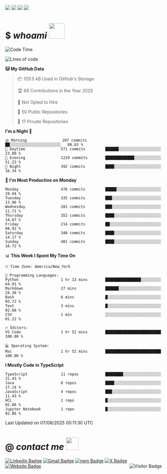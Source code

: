 <a href="#"><img src="https://img.shields.io/badge/Full%20Stack-Developer-white?style=for-the-badge"></a>
<a href="#"><img src="https://img.shields.io/badge/DevOps-Engineer-white?style=for-the-badge"></a>
<a href="#"><img src="https://img.shields.io/badge/Open%20Source-Advocate-white?style=for-the-badge"></a>
<a href="#"><img src="https://img.shields.io/badge/Clean%20Code-Fanatic-white?style=for-the-badge"></a>

# $ _whoami_ <img src="https://mariajandersen.com/wp-content/uploads/2019/03/gladkunde_gif.gif" width="50">

<!--START_SECTION:waka-->
![Code Time](http://img.shields.io/badge/Code%20Time-1%2C296%20hrs%2046%20mins-blue)

![Lines of code](https://img.shields.io/badge/From%20Hello%20World%20I%27ve%20Written-1.9%20million%20lines%20of%20code-blue)

**🐱 My GitHub Data** 

> 📦 129.5 kB Used in GitHub's Storage 
 > 
> 🏆 68 Contributions in the Year 2025
 > 
> 🚫 Not Opted to Hire
 > 
> 📜 50 Public Repositories 
 > 
> 🔑 17 Private Repositories 
 > 
**I'm a Night 🦉** 

```text
🌞 Morning                207 commits         ██░░░░░░░░░░░░░░░░░░░░░░░   08.63 % 
🌆 Daytime                571 commits         ██████░░░░░░░░░░░░░░░░░░░   23.80 % 
🌃 Evening                1229 commits        █████████████░░░░░░░░░░░░   51.23 % 
🌙 Night                  392 commits         ████░░░░░░░░░░░░░░░░░░░░░   16.34 % 
```
📅 **I'm Most Productive on Monday** 

```text
Monday                   476 commits         █████░░░░░░░░░░░░░░░░░░░░   19.84 % 
Tuesday                  335 commits         ███░░░░░░░░░░░░░░░░░░░░░░   13.96 % 
Wednesday                281 commits         ███░░░░░░░░░░░░░░░░░░░░░░   11.71 % 
Thursday                 352 commits         ████░░░░░░░░░░░░░░░░░░░░░   14.67 % 
Friday                   214 commits         ██░░░░░░░░░░░░░░░░░░░░░░░   08.92 % 
Saturday                 340 commits         ████░░░░░░░░░░░░░░░░░░░░░   14.17 % 
Sunday                   401 commits         ████░░░░░░░░░░░░░░░░░░░░░   16.72 % 
```


📊 **This Week I Spent My Time On** 

```text
🕑︎ Time Zone: America/New_York

💬 Programming Languages: 
Python                   1 hr 13 mins        ████████████████░░░░░░░░░   64.91 % 
Markdown                 27 mins             ██████░░░░░░░░░░░░░░░░░░░   24.38 % 
Bash                     6 mins              █░░░░░░░░░░░░░░░░░░░░░░░░   05.72 % 
Text                     3 mins              █░░░░░░░░░░░░░░░░░░░░░░░░   02.68 % 
CSV                      1 min               ░░░░░░░░░░░░░░░░░░░░░░░░░   01.22 % 

🔥 Editors: 
VS Code                  1 hr 52 mins        █████████████████████████   100.00 % 

💻 Operating System: 
Mac                      1 hr 52 mins        █████████████████████████   100.00 % 
```

**I Mostly Code in TypeScript** 

```text
TypeScript               11 repos            ████████░░░░░░░░░░░░░░░░░   31.43 % 
Java                     6 repos             ████░░░░░░░░░░░░░░░░░░░░░   17.14 % 
JavaScript               4 repos             ███░░░░░░░░░░░░░░░░░░░░░░   11.43 % 
HCL                      1 repo              █░░░░░░░░░░░░░░░░░░░░░░░░   02.86 % 
Jupyter Notebook         1 repo              █░░░░░░░░░░░░░░░░░░░░░░░░   02.86 % 
```




 Last Updated on 07/08/2025 00:11:30 UTC
<!--END_SECTION:waka-->

# @ _contact me_ <img src="https://infoodmarketing.com/wp-content/uploads/2017/02/InboxSmall3.gif" width="40"></img>

<a href="https://linkedin.com/in/brignano"><img src="https://img.shields.io/badge/-brignano-white?style=flat-square&logo=Linkedin&logoColor=0077B5&link=https://linkedin.com/in/brignano" alt="Linkedin Badge"></img></a>
<a href="mailto:hi@brignano.io"><img src="https://img.shields.io/badge/-hi@brignano.io-white?style=flat-square&logo=Gmail&link=mailto:hi@brignano.io" alt="Gmail Badge"></img></a>
<a href="https://www.npmjs.com/package/brignano"><img src="https://img.shields.io/badge/-npx%20brignano-white?style=flat-square&logo=npm&logoColor=grey&link=https://www.npmjs.com/package/brignano" alt="npm Badge"></img></a>
<a href="https://twitter.com/brignano_"><img src="https://img.shields.io/badge/-@brignano__-white?style=flat-square&logo=x&logoColor=black&link=https://x/brignano_" alt="X Badge"></img></a>
<a href="https://brignano.io"><img src="https://img.shields.io/badge/-brignano.io-white?style=flat-square&logo=Google-Chrome&link=https://brignano.io" alt="Website Badge"></img></a>
<img align="right" src="https://visitor-badge.laobi.icu/badge?page_id=brignano.brignano" alt="Visitor Badge"></img>
